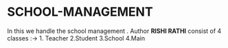 # SCHOOL-MANAGEMENT
In this we handle the school management .
Author **RISHI RATHI** 
consist of 4 classes :-> 1. Teacher 2.Student 3.School 4.Main
